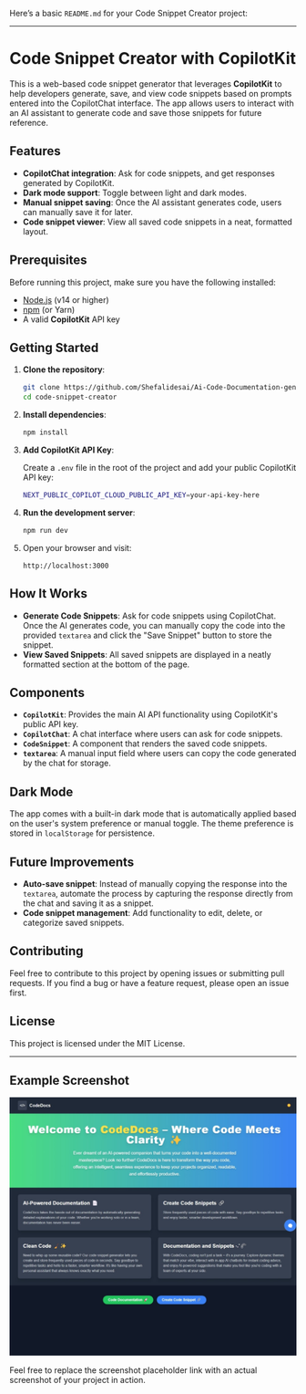 Here’s a basic `README.md` for your Code Snippet Creator project:

---

# Code Snippet Creator with CopilotKit

This is a web-based code snippet generator that leverages **CopilotKit** to help developers generate, save, and view code snippets based on prompts entered into the CopilotChat interface. The app allows users to interact with an AI assistant to generate code and save those snippets for future reference.

## Features

- **CopilotChat integration**: Ask for code snippets, and get responses generated by CopilotKit.
- **Dark mode support**: Toggle between light and dark modes.
- **Manual snippet saving**: Once the AI assistant generates code, users can manually save it for later.
- **Code snippet viewer**: View all saved code snippets in a neat, formatted layout.

## Prerequisites

Before running this project, make sure you have the following installed:

- [Node.js](https://nodejs.org/en/) (v14 or higher)
- [npm](https://www.npmjs.com/) (or Yarn)
- A valid **CopilotKit** API key

## Getting Started

1. **Clone the repository**:

    ```bash
    git clone https://github.com/Shefalidesai/Ai-Code-Documentation-generator.git
    cd code-snippet-creator
    ```

2. **Install dependencies**:

    ```bash
    npm install
    ```

3. **Add CopilotKit API Key**:

   Create a `.env` file in the root of the project and add your public CopilotKit API key:

    ```bash
    NEXT_PUBLIC_COPILOT_CLOUD_PUBLIC_API_KEY=your-api-key-here
    ```

4. **Run the development server**:

    ```bash
    npm run dev
    ```

5. Open your browser and visit:

    ```
    http://localhost:3000
    ```

## How It Works

- **Generate Code Snippets**: Ask for code snippets using CopilotChat. Once the AI generates code, you can manually copy the code into the provided `textarea` and click the "Save Snippet" button to store the snippet.
- **View Saved Snippets**: All saved snippets are displayed in a neatly formatted section at the bottom of the page.

## Components

- **`CopilotKit`**: Provides the main AI API functionality using CopilotKit's public API key.
- **`CopilotChat`**: A chat interface where users can ask for code snippets.
- **`CodeSnippet`**: A component that renders the saved code snippets.
- **`textarea`**: A manual input field where users can copy the code generated by the chat for storage.

## Dark Mode

The app comes with a built-in dark mode that is automatically applied based on the user's system preference or manual toggle. The theme preference is stored in `localStorage` for persistence.

## Future Improvements

- **Auto-save snippet**: Instead of manually copying the response into the `textarea`, automate the process by capturing the response directly from the chat and saving it as a snippet.
- **Code snippet management**: Add functionality to edit, delete, or categorize saved snippets.

## Contributing

Feel free to contribute to this project by opening issues or submitting pull requests. If you find a bug or have a feature request, please open an issue first.

## License

This project is licensed under the MIT License.

---

## Example Screenshot

![Screenshot](https://github.com/Shefalidesai/Ai-Code-Documentation-generator/blob/main/Screenshot-1.jpeg)

Feel free to replace the screenshot placeholder link with an actual screenshot of your project in action.
